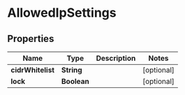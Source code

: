 

# AllowedIpSettings


## Properties

| Name | Type | Description | Notes |
|------------ | ------------- | ------------- | -------------|
|**cidrWhitelist** | **String** |  |  [optional] |
|**lock** | **Boolean** |  |  [optional] |




